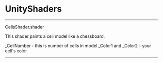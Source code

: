 # UnityShaders

---------------

CellsShader.shader

This shader paints a cell model like a chessboard.

_CellNumber - this is number of cells in model
_Color1 and _Color2 - your cell's color

---------------
